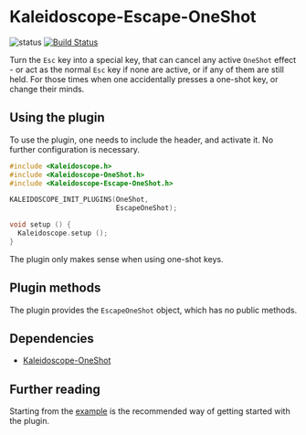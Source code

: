 # Kaleidoscope-Escape-OneShot

![status][st:stable] [![Build Status][travis:image]][travis:status]

 [travis:image]: https://travis-ci.org/keyboardio/Kaleidoscope-Escape-OneShot.svg?branch=master
 [travis:status]: https://travis-ci.org/keyboardio/Kaleidoscope-Escape-OneShot

 [st:stable]: https://img.shields.io/badge/stable-✔-black.svg?style=flat&colorA=44cc11&colorB=494e52
 [st:broken]: https://img.shields.io/badge/broken-X-black.svg?style=flat&colorA=e05d44&colorB=494e52
 [st:experimental]: https://img.shields.io/badge/experimental----black.svg?style=flat&colorA=dfb317&colorB=494e52

Turn the `Esc` key into a special key, that can cancel any active `OneShot`
effect - or act as the normal `Esc` key if none are active, or if any of them
are still held. For those times when one accidentally presses a one-shot key, or
change their minds.

## Using the plugin

To use the plugin, one needs to include the header, and activate it. No further
configuration is necessary.

```c++
#include <Kaleidoscope.h>
#include <Kaleidoscope-OneShot.h>
#include <Kaleidoscope-Escape-OneShot.h>

KALEIDOSCOPE_INIT_PLUGINS(OneShot,
                          EscapeOneShot);

void setup () {
  Kaleidoscope.setup ();
}
```

The plugin only makes sense when using one-shot keys.

## Plugin methods

The plugin provides the `EscapeOneShot` object, which has no public methods.

## Dependencies

* [Kaleidoscope-OneShot](https://github.com/keyboardio/Kaleidoscope-OneShot)

## Further reading

Starting from the [example][plugin:example] is the recommended way of getting
started with the plugin.

 [plugin:example]: https://github.com/keyboardio/Kaleidoscope-Escape-OneShot/blob/master/examples/Escape-OneShot/Escape-OneShot.ino
